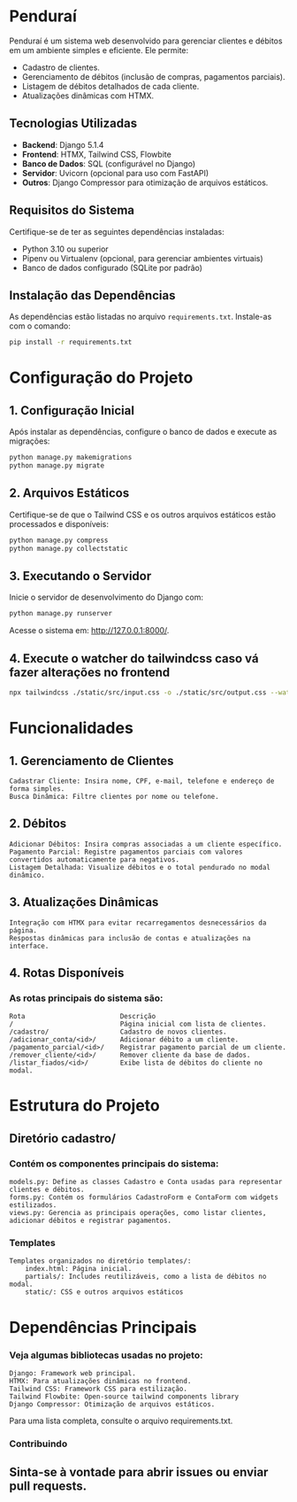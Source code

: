 # Penduraí

Penduraí é um sistema web desenvolvido para gerenciar clientes e débitos em um ambiente simples e eficiente. Ele permite:
- Cadastro de clientes.
- Gerenciamento de débitos (inclusão de compras, pagamentos parciais).
- Listagem de débitos detalhados de cada cliente.
- Atualizações dinâmicas com HTMX.

## Tecnologias Utilizadas
- **Backend**: Django 5.1.4
- **Frontend**: HTMX, Tailwind CSS, Flowbite
- **Banco de Dados**: SQL (configurável no Django)
- **Servidor**: Uvicorn (opcional para uso com FastAPI)
- **Outros**: Django Compressor para otimização de arquivos estáticos.

## Requisitos do Sistema
Certifique-se de ter as seguintes dependências instaladas:
- Python 3.10 ou superior
- Pipenv ou Virtualenv (opcional, para gerenciar ambientes virtuais)
- Banco de dados configurado (SQLite por padrão)

## Instalação das Dependências
As dependências estão listadas no arquivo `requirements.txt`. Instale-as com o comando:

```bash
pip install -r requirements.txt
```

# Configuração do Projeto
## 1. Configuração Inicial

Após instalar as dependências, configure o banco de dados e execute as migrações:
```bash
python manage.py makemigrations
python manage.py migrate
```
## 2. Arquivos Estáticos

Certifique-se de que o Tailwind CSS e os outros arquivos estáticos estão processados e disponíveis:
```bash
python manage.py compress
python manage.py collectstatic
```
## 3. Executando o Servidor

Inicie o servidor de desenvolvimento do Django com:
```bash
python manage.py runserver
```
Acesse o sistema em: http://127.0.0.1:8000/.

## 4. Execute o watcher do tailwindcss caso vá fazer alterações no frontend

```bash
npx tailwindcss ./static/src/input.css -o ./static/src/output.css --watch
```

# Funcionalidades
## 1. Gerenciamento de Clientes

    Cadastrar Cliente: Insira nome, CPF, e-mail, telefone e endereço de forma simples.
    Busca Dinâmica: Filtre clientes por nome ou telefone.

## 2. Débitos

    Adicionar Débitos: Insira compras associadas a um cliente específico.
    Pagamento Parcial: Registre pagamentos parciais com valores convertidos automaticamente para negativos.
    Listagem Detalhada: Visualize débitos e o total pendurado no modal dinâmico.

## 3. Atualizações Dinâmicas

    Integração com HTMX para evitar recarregamentos desnecessários da página.
    Respostas dinâmicas para inclusão de contas e atualizações na interface.

## 4. Rotas Disponíveis

### As rotas principais do sistema são:
    Rota                        Descrição
    /                           Página inicial com lista de clientes.
    /cadastro/	                Cadastro de novos clientes.
    /adicionar_conta/<id>/	    Adicionar débito a um cliente.
    /pagamento_parcial/<id>/	Registrar pagamento parcial de um cliente.
    /remover_cliente/<id>/	    Remover cliente da base de dados.
    /listar_fiados/<id>/	    Exibe lista de débitos do cliente no modal.

# Estrutura do Projeto
## Diretório cadastro/

### Contém os componentes principais do sistema:

    models.py: Define as classes Cadastro e Conta usadas para representar clientes e débitos.
    forms.py: Contém os formulários CadastroForm e ContaForm com widgets estilizados.
    views.py: Gerencia as principais operações, como listar clientes, adicionar débitos e registrar pagamentos.

### Templates

    Templates organizados no diretório templates/:
        index.html: Página inicial.
        partials/: Includes reutilizáveis, como a lista de débitos no modal.
        static/: CSS e outros arquivos estáticos

# Dependências Principais

### Veja algumas bibliotecas usadas no projeto:

    Django: Framework web principal.
    HTMX: Para atualizações dinâmicas no frontend.
    Tailwind CSS: Framework CSS para estilização.
    Tailwind Flowbite: Open-source tailwind components library  
    Django Compressor: Otimização de arquivos estáticos.

Para uma lista completa, consulte o arquivo requirements.txt.
### Contribuindo

## Sinta-se à vontade para abrir issues ou enviar pull requests.